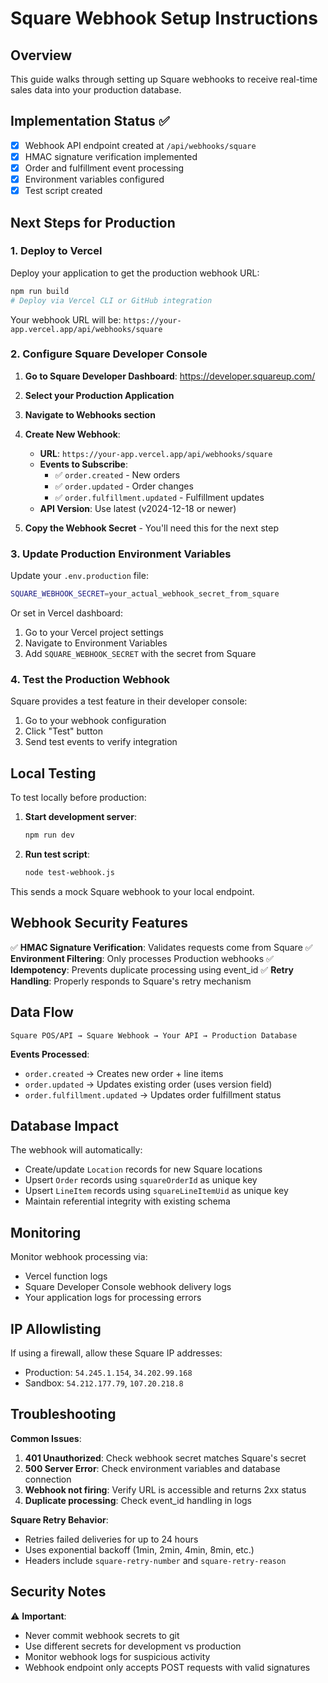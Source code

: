 # Square Webhook Setup Instructions

## Overview
This guide walks through setting up Square webhooks to receive real-time sales data into your production database.

## Implementation Status ✅
- [x] Webhook API endpoint created at `/api/webhooks/square`
- [x] HMAC signature verification implemented
- [x] Order and fulfillment event processing
- [x] Environment variables configured
- [x] Test script created

## Next Steps for Production

### 1. Deploy to Vercel
Deploy your application to get the production webhook URL:
```bash
npm run build
# Deploy via Vercel CLI or GitHub integration
```

Your webhook URL will be: `https://your-app.vercel.app/api/webhooks/square`

### 2. Configure Square Developer Console

1. **Go to Square Developer Dashboard**: https://developer.squareup.com/
2. **Select your Production Application**
3. **Navigate to Webhooks section**
4. **Create New Webhook**:
   - **URL**: `https://your-app.vercel.app/api/webhooks/square`
   - **Events to Subscribe**:
     - ✅ `order.created` - New orders
     - ✅ `order.updated` - Order changes
     - ✅ `order.fulfillment.updated` - Fulfillment updates
   - **API Version**: Use latest (v2024-12-18 or newer)

5. **Copy the Webhook Secret** - You'll need this for the next step

### 3. Update Production Environment Variables

Update your `.env.production` file:
```bash
SQUARE_WEBHOOK_SECRET=your_actual_webhook_secret_from_square
```

Or set in Vercel dashboard:
1. Go to your Vercel project settings
2. Navigate to Environment Variables
3. Add `SQUARE_WEBHOOK_SECRET` with the secret from Square

### 4. Test the Production Webhook

Square provides a test feature in their developer console:
1. Go to your webhook configuration
2. Click "Test" button
3. Send test events to verify integration

## Local Testing

To test locally before production:

1. **Start development server**:
   ```bash
   npm run dev
   ```

2. **Run test script**:
   ```bash
   node test-webhook.js
   ```

This sends a mock Square webhook to your local endpoint.

## Webhook Security Features

✅ **HMAC Signature Verification**: Validates requests come from Square
✅ **Environment Filtering**: Only processes Production webhooks
✅ **Idempotency**: Prevents duplicate processing using event_id
✅ **Retry Handling**: Properly responds to Square's retry mechanism

## Data Flow

```
Square POS/API → Square Webhook → Your API → Production Database
```

**Events Processed**:
- `order.created` → Creates new order + line items
- `order.updated` → Updates existing order (uses version field)
- `order.fulfillment.updated` → Updates order fulfillment status

## Database Impact

The webhook will automatically:
- Create/update `Location` records for new Square locations
- Upsert `Order` records using `squareOrderId` as unique key
- Upsert `LineItem` records using `squareLineItemUid` as unique key
- Maintain referential integrity with existing schema

## Monitoring

Monitor webhook processing via:
- Vercel function logs
- Square Developer Console webhook delivery logs
- Your application logs for processing errors

## IP Allowlisting

If using a firewall, allow these Square IP addresses:
- Production: `54.245.1.154`, `34.202.99.168`
- Sandbox: `54.212.177.79`, `107.20.218.8`

## Troubleshooting

**Common Issues**:
1. **401 Unauthorized**: Check webhook secret matches Square's secret
2. **500 Server Error**: Check environment variables and database connection
3. **Webhook not firing**: Verify URL is accessible and returns 2xx status
4. **Duplicate processing**: Check event_id handling in logs

**Square Retry Behavior**:
- Retries failed deliveries for up to 24 hours
- Uses exponential backoff (1min, 2min, 4min, 8min, etc.)
- Headers include `square-retry-number` and `square-retry-reason`

## Security Notes

⚠️ **Important**:
- Never commit webhook secrets to git
- Use different secrets for development vs production
- Monitor webhook logs for suspicious activity
- Webhook endpoint only accepts POST requests with valid signatures